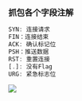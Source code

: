 ### 抓包各个字段注解

```javascript
SYN: 连接请求
FIN：连接结束
ACK: 确认标记位
PSH：推送数据
RST: 重置连接
[.]: 没有Flag
URG: 紧急标志位
```

![](./image/2.png)
